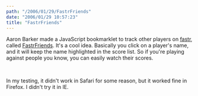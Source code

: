 ```yaml
---
path: "/2006/01/29/FastrFriends" 
date: "2006/01/29 10:57:23" 
title: "FastrFriends" 
---
```

<p>Aaron Barker made a JavaScript bookmarklet to track other players on <a href="http://randomchaos.com/games/fastr/">fastr</a>, called <a href="http://www.zelph.com/releases/fastrfriends/">FastrFriends</a>. It's a cool idea. Basically you click on a player's name, and it will keep the name highlighted in the score list. So if you're playing against people you know, you can easily watch their scores.</p><br><p>In my testing, it didn't work in Safari for some reason, but it worked fine in Firefox. I didn't try it in IE.</p>